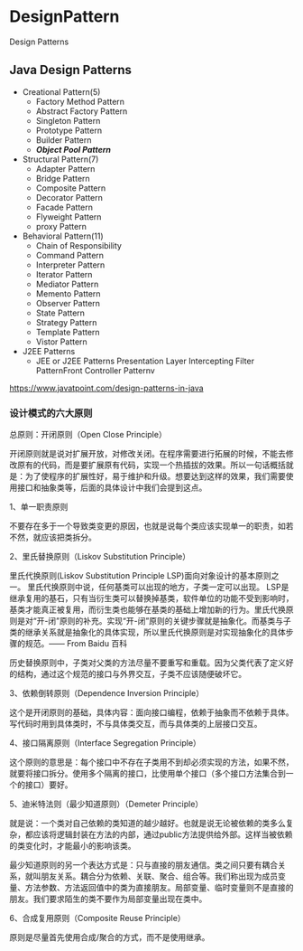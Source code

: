 # DesignPattern

Design Patterns
## Java Design Patterns
 - Creational Pattern(5)
   - Factory Method Pattern
   - Abstract Factory Pattern
   - Singleton Pattern
   - Prototype Pattern
   - Builder Pattern
   - ***Object Pool Pattern***
 - Structural Pattern(7)
   - Adapter Pattern
   - Bridge Pattern
   - Composite Pattern
   - Decorator Pattern
   - Facade Pattern
   - Flyweight Pattern
   - proxy Pattern
 - Behavioral Pattern(11)
   - Chain of Responsibility
   - Command Pattern
   - Interpreter Pattern
   - Iterator Pattern
   - Mediator Pattern
   - Memento Pattern
   - Observer Pattern
   - State Pattern
   - Strategy Pattern
   - Template Pattern
   - Vistor Pattern
 - J2EE Patterns
   - JEE or J2EE Patterns
Presentation Layer
Intercepting Filter PatternFront Controller Patternv

https://www.javatpoint.com/design-patterns-in-java

### 设计模式的六大原则

总原则：开闭原则（Open Close Principle）

开闭原则就是说对扩展开放，对修改关闭。在程序需要进行拓展的时候，不能去修改原有的代码，而是要扩展原有代码，实现一个热插拔的效果。所以一句话概括就是：为了使程序的扩展性好，易于维护和升级。想要达到这样的效果，我们需要使用接口和抽象类等，后面的具体设计中我们会提到这点。

1、单一职责原则

不要存在多于一个导致类变更的原因，也就是说每个类应该实现单一的职责，如若不然，就应该把类拆分。

 

2、里氏替换原则（Liskov Substitution Principle）

里氏代换原则(Liskov Substitution Principle LSP)面向对象设计的基本原则之一。 里氏代换原则中说，任何基类可以出现的地方，子类一定可以出现。 LSP是继承复用的基石，只有当衍生类可以替换掉基类，软件单位的功能不受到影响时，基类才能真正被复用，而衍生类也能够在基类的基础上增加新的行为。里氏代换原则是对“开-闭”原则的补充。实现“开-闭”原则的关键步骤就是抽象化。而基类与子类的继承关系就是抽象化的具体实现，所以里氏代换原则是对实现抽象化的具体步骤的规范。—— From Baidu 百科

历史替换原则中，子类对父类的方法尽量不要重写和重载。因为父类代表了定义好的结构，通过这个规范的接口与外界交互，子类不应该随便破坏它。

 

3、依赖倒转原则（Dependence Inversion Principle）

这个是开闭原则的基础，具体内容：面向接口编程，依赖于抽象而不依赖于具体。写代码时用到具体类时，不与具体类交互，而与具体类的上层接口交互。

 

4、接口隔离原则（Interface Segregation Principle）

这个原则的意思是：每个接口中不存在子类用不到却必须实现的方法，如果不然，就要将接口拆分。使用多个隔离的接口，比使用单个接口（多个接口方法集合到一个的接口）要好。

 

5、迪米特法则（最少知道原则）（Demeter Principle）

就是说：一个类对自己依赖的类知道的越少越好。也就是说无论被依赖的类多么复杂，都应该将逻辑封装在方法的内部，通过public方法提供给外部。这样当被依赖的类变化时，才能最小的影响该类。

最少知道原则的另一个表达方式是：只与直接的朋友通信。类之间只要有耦合关系，就叫朋友关系。耦合分为依赖、关联、聚合、组合等。我们称出现为成员变量、方法参数、方法返回值中的类为直接朋友。局部变量、临时变量则不是直接的朋友。我们要求陌生的类不要作为局部变量出现在类中。

 

6、合成复用原则（Composite Reuse Principle）

原则是尽量首先使用合成/聚合的方式，而不是使用继承。

